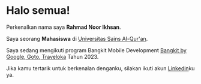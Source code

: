 # Halo semua! 

Perkenalkan nama saya **Rahmad Noor Ikhsan**.

Saya seorang **Mahasiswa** di [Universitas Sains Al-Qur'an](https://unsiq.ac.id/).

Saya sedang mengikuti program Bangkit Mobile Development [Bangkit by Google, Goto, Traveloka](https://www.dicoding.com/programs/bangkit) Tahun 2023.

Jika kamu tertarik untuk berkenalan denganku, silakan ikuti akun [Linkedin](https://www.linkedin.com/in/rahmad-noor-ikhsan-b40747221/)ku ya.
